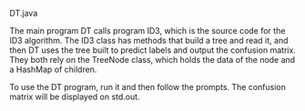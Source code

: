 DT.java

The main program DT calls program ID3, which is the source code for the ID3 algorithm. The ID3 class has methods that build a tree and read it, and then DT uses the tree built to predict labels and output the confusion matrix. They both rely on the TreeNode class, which holds the data of the node and a HashMap of children.

To use the DT program, run it and then follow the prompts. The confusion matrix will be displayed on std.out.
